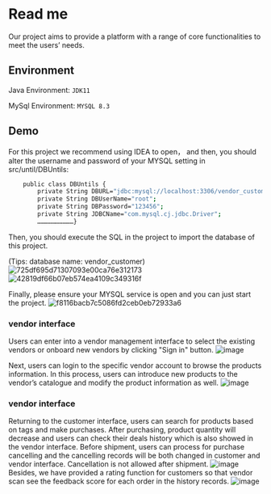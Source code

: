 
# Read me

Our project aims to provide a platform with a range of core functionalities to meet the users’ needs.


## Environment



Java Environment: `JDK11`

MySql Environment: `MYSQL 8.3`



## Demo

For this project we recommend using IDEA to open， and then, you should alter the username and password of your MYSQL setting in src/until/DBUntils:

```bash
    public class DBUntils {
        private String DBURL="jdbc:mysql://localhost:3306/vendor_customer?useUnicode=true&characterEncoding=UTF8";
        private String DBUserName="root";
        private String DBPassword="123456";
        private String JDBCName="com.mysql.cj.jdbc.Driver";
        …………………………}
```     
Then, you should execute the SQL in the project to import the database of this project.

(Tips: database name: vendor_customer)
![725df695d71307093e00ca76e312173](https://github.com/TankLin23/COMP_7640_GP/assets/148514713/0dd7e321-0d18-4008-828d-b39e6e313857)
![42819df66b07eb574ea4109c349316f](https://github.com/TankLin23/COMP_7640_GP/assets/148514713/5a243bfc-ab94-4657-8a64-499acc382e8f)


Finally, please ensure your MYSQL service is open and you can just start the project.
![f8116bacb7c5086fd2ceb0eb72933a6](https://github.com/TankLin23/COMP_7640_GP/assets/148514713/16f45cd1-5c38-4bd3-9294-b4e444f2ac6b)
### vendor interface
Users can enter into a vendor management interface to select the existing vendors or onboard new 
vendors by clicking "Sign in" button. 
![image](https://github.com/TankLin23/COMP_7640_GP/assets/148514713/20585a6d-e7aa-400c-927b-8bb7d1236207)

Next, users can login to the specific vendor account to browse the products information. In this process, users can introduce new products to the vendor’s catalogue and modify the product information as well.
![image](https://github.com/TankLin23/COMP_7640_GP/assets/148514713/7b624c1f-2ff5-4424-ac4b-8d0cabb307f8)
### vendor interface
Returning to the customer interface, users can search for products based on tags and make purchases. After purchasing, product quantity will decrease and users can check their deals history which is also showed in the vendor interface. Before shipment, users can process for purchase cancelling and the cancelling records will be both changed in customer and vendor interface. Cancellation is not allowed after shipment.
![image](https://github.com/TankLin23/COMP_7640_GP/assets/148514713/36c8b133-0953-45b6-a79d-a30bbf8b270c)
Besides, we have provided a rating function for customers so that vendor scan see the feedback score for each order in the history records.
![image](https://github.com/TankLin23/COMP_7640_GP/assets/148514713/f03e63c9-6d8e-4385-9f2b-93b401837794)





